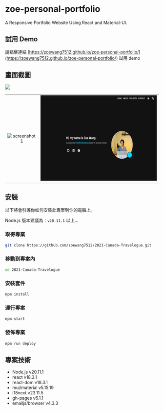 # zoe-personal-portfolio

A Responsive Portfolio Website Using React and Material-UI.

## 試用 Demo

請點擊連結 [https://zoewang7512.github.io/zoe-personal-portfolio/](https://zoewang7512.github.io/zoe-personal-portfolio/) 試用 demo


## 畫面截圖

<img src="images/zoe-personal-portfolio.gif"> 

| | | 
|:-------------------------:|:-------------------------:|
|<img src="images/zoe-personal-portfolio.gif" alt="screenshot1" width="500" height="279"> |  <img src="images/screenshot2.png" alt="screenshot2" width="500" height="279"> |


## 安裝

以下將會引導你如何安裝此專案到你的電腦上。

Node.js 版本建議為：`v20.11.1` 以上...

### 取得專案

```bash
git clone https://github.com/zoewang7512/2021-Canada-Travelogue.git
```

### 移動到專案內

```bash
cd 2021-Canada-Travelogue
```

### 安裝套件

```bash
npm install
```

### 運行專案

```bash
npm start
```
### 發佈專案

```bash
npm run deploy
```

## 專案技術

- Node.js v20.11.1
- react v18.3.1
- react-dom v18.3.1
- mui/material v5.15.19
- i18next v23.11.5
- gh-pages v6.1.1
- emailjs/browser v4.3.3

